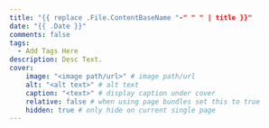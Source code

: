 ```yaml
---
title: "{{ replace .File.ContentBaseName "-" " " | title }}"
date: "{{ .Date }}"
comments: false
tags:
  - Add Tags Here
description: Desc Text.
cover:
    image: "<image path/url>" # image path/url
    alt: "<alt text>" # alt text
    caption: "<text>" # display caption under cover
    relative: false # when using page bundles set this to true
    hidden: true # only hide on current single page
---
```

